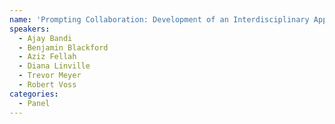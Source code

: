 ```yaml
---
name: 'Prompting Collaboration: Development of an Interdisciplinary Applied AI Minor Program'
speakers:
  - Ajay Bandi
  - Benjamin Blackford
  - Aziz Fellah
  - Diana Linville
  - Trevor Meyer
  - Robert Voss
categories:
  - Panel
---
```


